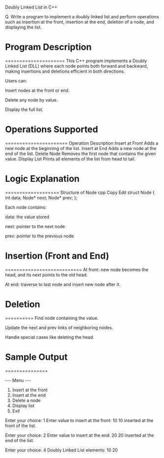Doubly Linked List in C++

Q. Write a program to implement a doubly linked list and perform operations such as insertion at the front, insertion at the end, deletion of a node, and displaying the list.



# Program Description
=====================
This C++ program implements a Doubly Linked List (DLL) where each node points both forward and backward, making insertions and deletions efficient in both directions.

Users can:

Insert nodes at the front or end.

Delete any node by value.

Display the full list.



# Operations Supported
======================
Operation	Description
Insert at Front	Adds a new node at the beginning of the list.
Insert at End	Adds a new node at the end of the list.
Delete Node	Removes the first node that contains the given value.
Display List	Prints all elements of the list from head to tail.



# Logic Explanation
===================
Structure of Node
cpp
Copy
Edit
struct Node {
    int data;
    Node* next;
    Node* prev;
};

Each node contains:

data: the value stored

next: pointer to the next node

prev: pointer to the previous node



# Insertion (Front and End)
===========================
At front: new node becomes the head, and its next points to the old head.

At end: traverse to last node and insert new node after it.



# Deletion
==========
Find node containing the value.

Update the next and prev links of neighboring nodes.

Handle special cases like deleting the head.



# Sample Output
===============

--- Menu ---
1. Insert at the front
2. Insert at the end
3. Delete a node
4. Display list
5. Exit

Enter your choice: 1
Enter value to insert at the front: 10
10 inserted at the front of the list.

Enter your choice: 2
Enter value to insert at the end: 20
20 inserted at the end of the list.

Enter your choice: 4
Doubly Linked List elements: 10 20
